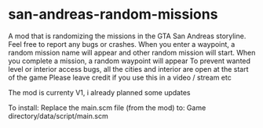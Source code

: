 # san-andreas-random-missions
A mod that is randomizing the missions in the GTA San Andreas storyline.
Feel free to report any bugs or crashes. 
When you enter a waypoint, a random mission name will appear and other random mission will start.
When you complete a mission, a random waypoint will appear
To prevent wanted level or interior access bugs, all the cities and interior are open at the start of the game
Please leave credit if you use this in a video / stream etc

The mod is currenty V1, i already planned some updates

To install:
Replace the main.scm file (from the mod) to: Game directory/data/script/main.scm
